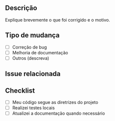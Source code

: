 ## Descrição

Explique brevemente o que foi corrigido e o motivo.

## Tipo de mudança
- [ ] Correção de bug
- [ ] Melhoria de documentação
- [ ] Outros (descreva)

## Issue relacionada

<!-- Se houver, cite a issue que este PR resolve -->

## Checklist
- [ ] Meu código segue as diretrizes do projeto
- [ ] Realizei testes locais
- [ ] Atualizei a documentação quando necessário
